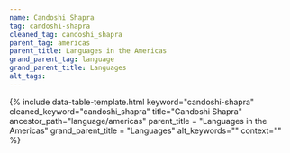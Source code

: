```yaml
---
name: Candoshi Shapra
tag: candoshi-shapra
cleaned_tag: candoshi_shapra
parent_tag: americas
parent_title: Languages in the Americas
grand_parent_tag: language
grand_parent_title: Languages
alt_tags: 
---
```


{% include data-table-template.html 
  keyword="candoshi-shapra" 
  cleaned_keyword="candoshi_shapra" 
  title="Candoshi Shapra"
  ancestor_path="language/americas" 
  parent_title = "Languages in the Americas"
  grand_parent_title = "Languages"
  alt_keywords=""
  context=""
%}


